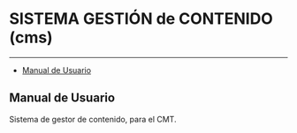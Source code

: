 # SISTEMA GESTIÓN de CONTENIDO (cms)

---

- [Manual de Usuario](#section-1)

<a name="section-1"></a>
## Manual de Usuario
Sistema de gestor de contenido, para el CMT.